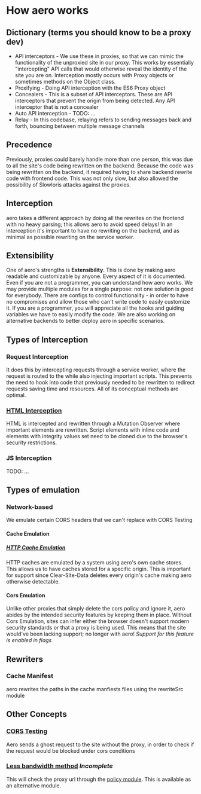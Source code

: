 # How aero works

## Dictionary (terms you should know to be a proxy dev)

- API interceptors - We use these in proxies, so that we can mimic the functionality of the unproxied site in our proxy. This works by essentially "intercepting" API calls that would otherwise reveal the identity of the site you are on. Interception mostly occurs with Proxy objects or sometimes methods on the Object class.
- Proxifying - Doing API interception with the ES6 Proxy object
- Concealers - This is a subset of API interceptors. These are API interceptors that prevent the origin from being detected. Any API interceptor that is not a concealer
- Auto API interception - TODO: ...
- Relay - In this codebase, relaying refers to sending messages back and forth, bouncing between multiple message channels

## Precedence

Previously, proxies could barely handle more than one person, this was due to all the site's code being rewritten on the backend. Because the code was being rewritten on the backend, it required having to share backend rewrite code with frontend code. This was not only slow, but also allowed the possibility of Slowloris attacks against the proxies.

## Interception

aero takes a different approach by doing all the rewrites on the frontend with no heavy parsing; this allows aero to avoid speed delays! In an interception it's important to have no rewriting on the backend, and as minimal as possible rewriting on the service worker.

## Extensibility

One of aero's strengths is **Extensibility**. This is done by making aero readable and customizable by anyone. Every aspect of it is documented. Even if you are not a programmer, you can understand how aero works. We may provide multiple modules for a single purpose: not one solution is good for everybody. There are configs to control functionality - in order to have no compromises and allow those who can't write code to easily customize it. If you are a programmer, you will appreciate all the hooks and guiding variables we have to easily modify the code. We are also working on alternative backends to better deploy aero in specific scenarios.

## Types of Interception

### Request Interception

It does this by intercepting requests through a service worker, where the request is routed to the while also injecting important scripts. This prevents the need to hook into code that previously needed to be rewritten to redirect requests saving time and resources. All of its conceptual methods are optimal.

### [HTML Interception](https://github.com/ProxyHaven/aero/blob/Unstable/src/browser/rewriters/html.ts)

HTML is intercepted and rewritten through a Mutation Observer where important elements are rewritten. Script elements with inline code and elements with integrity values set need to be cloned due to the browser's security restrictions.

### JS Interception

TODO: ...

## Types of emulation

### Network-based

We emulate certain CORS headers that we can't replace with CORS Testing

#### Cache Emulation

##### [HTTP Cache Emulation](https://github.com/ProxyHaven/aero/blob/Unstable/src/this/cors/CacheManager.ts)

HTTP caches are emulated by a system using aero's own cache stores. This allows us to have caches stored for a specific origin. This is important for support since Clear-Site-Data deletes every origin's cache making aero otherwise detectable.

#### Cors Emulation

Unlike other proxies that simply delete the cors policy and ignore it, aero abides by the intended security features by keeping them in place. Without Cors Emulation, sites can infer either the browser doesn't support modern security standards or that a proxy is being used. This means that the site would've been lacking support; no longer with aero! _Support for this feature is enabled in flags_

## Rewriters

### Cache Manifest

aero rewrites the paths in the cache manfiests files using the rewriteSrc module

## Other Concepts

### [CORS Testing](https://github.com/ProxyHaven/aero/blob/main/this/cors/test.ts)

Aero sends a ghost request to the site without the proxy, in order to check if the request would be blocked under cors conditions

### [Less bandwidth method](https://github.com/ProxyHaven/aero/blob/main/this/cors/testNoReq.ts) _Incomplete_

This will check the proxy url through the [policy module](https://github.com/ProxyHaven/aero/blob/main/browser/misc/policy.ts). This is available as an alternative module.
